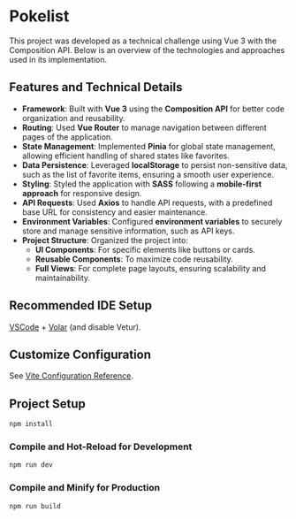 # Pokelist

This project was developed as a technical challenge using Vue 3 with the Composition API. Below is an overview of the technologies and approaches used in its implementation.

## Features and Technical Details

- **Framework**: Built with **Vue 3** using the **Composition API** for better code organization and reusability.
- **Routing**: Used **Vue Router** to manage navigation between different pages of the application.
- **State Management**: Implemented **Pinia** for global state management, allowing efficient handling of shared states like favorites.
- **Data Persistence**: Leveraged **localStorage** to persist non-sensitive data, such as the list of favorite items, ensuring a smooth user experience.
- **Styling**: Styled the application with **SASS** following a **mobile-first approach** for responsive design.
- **API Requests**: Used **Axios** to handle API requests, with a predefined base URL for consistency and easier maintenance.
- **Environment Variables**: Configured **environment variables** to securely store and manage sensitive information, such as API keys.
- **Project Structure**: Organized the project into:
  - **UI Components**: For specific elements like buttons or cards.
  - **Reusable Components**: To maximize code reusability.
  - **Full Views**: For complete page layouts, ensuring scalability and maintainability.

## Recommended IDE Setup

[VSCode](https://code.visualstudio.com/) + [Volar](https://marketplace.visualstudio.com/items?itemName=Vue.volar) (and disable Vetur).

## Customize Configuration

See [Vite Configuration Reference](https://vite.dev/config/).

## Project Setup

```sh
npm install
```

### Compile and Hot-Reload for Development

```sh
npm run dev
```

### Compile and Minify for Production

```sh
npm run build
```
